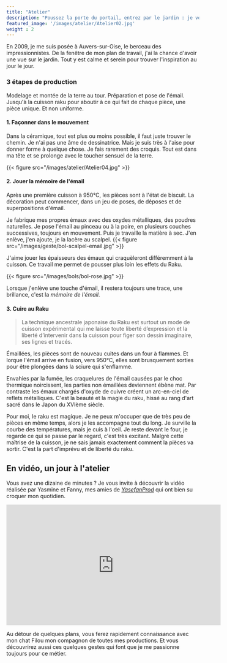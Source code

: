 ```yaml
---
title: "Atelier"
description: "Poussez la porte du portail, entrez par le jardin : je vous fais visiter mes coulisses avec quelques trucs de production."
featured_image: '/images/atelier/Atelier02.jpg'
weight : 2
---
```


En 2009, je me suis posée à Auvers-sur-Oise, le berceau des impressionnistes. De la fenêtre de mon plan de travail, j'ai la chance d'avoir une vue sur le jardin. Tout y est calme et serein pour trouver l'inspiration au jour le jour. 


### 3 étapes de production 
Modelage et montée de la terre au tour. Préparation et pose de l'émail. Jusqu'à la cuisson raku pour aboutir à ce qui fait de chaque pièce, une pièce unique. Et non uniforme.


#### 1. Façonner dans le mouvement 

Dans la céramique, tout est plus ou moins possible, il faut juste trouver le chemin. Je n'ai pas une âme de dessinatrice. Mais je suis très à l'aise pour donner forme à quelque chose. Je fais rarement des croquis. Tout est dans ma tête et se prolonge avec le toucher sensuel de la terre.

{{< figure src="/images/atelier/Atelier04.jpg" >}}

#### 2. Jouer la mémoire de l'émail

Après une première cuisson à 950°C, les pièces sont à l'état de biscuit. La décoration peut commencer, dans un jeu de poses, de déposes et de superpositions d'émail.

Je fabrique mes propres émaux avec des oxydes métalliques, des poudres naturelles. Je pose l'émail au pinceau ou à la poire, en plusieurs couches successives, toujours en mouvement. Puis je travaille la matière à sec. J'en enlève, j'en ajoute, je la lacère au scalpel. 
{{< figure src="/images/geste/bol-scalpel-email.jpg" >}}

J'aime jouer les épaisseurs des émaux qui craquèleront différemment à la cuisson. Ce travail me permet de pousser plus loin les effets du Raku. 

{{< figure src="/images/bols/bol-rose.jpg" >}}

Lorsque j'enlève une touche d'émail, il restera toujours une trace, une brillance, c'est la *mémoire de l'émail*.

#### 3. Cuire au Raku

> La technique ancestrale japonaise du Raku est surtout un mode de cuisson expérimental qui me laisse toute liberté d’expression et la liberté d’intervenir dans la cuisson pour figer son dessin imaginaire, ses lignes et tracés.

Émaillées, les pièces sont de nouveau cuites dans un four à flammes. Et lorque l'émail arrive en fusion, vers 950°C, elles sont brusquement sorties pour être plongées dans la sciure qui s'enflamme.

Envahies par la fumée, les craquelures de l'émail causées par le choc thermique noircissent, les parties non émaillées deviennent ébène mat. Par contraste les émaux chargés d'oxyde de cuivre créent un arc-en-ciel de reflets métalliques. C'est la beauté et la magie du raku, hissé au rang d'art sacré dans le Japon du XVIème siècle. 

Pour moi, le raku est magique. Je ne peux m'occuper que de très peu de pièces en même temps, alors je les accompagne tout du long. Je surville  la courbe des températures, mais je cuis à l'oeil. Je reste devant le four, je regarde ce qui se passe par le regard, c'est très excitant. Malgré cette maîtrise de la cuisson, je ne sais jamais exactement comment la pièces va sortir. C'est la part d'imprévu et de liberté du raku. 

## En vidéo, un jour à l'atelier

Vous avez une dizaine de minutes ? Je vous invite à découvrir la vidéo réalisée par Yasmine et Fanny, mes amies de *[YasefanProd](http://www.yasefanprod.com/)* qui ont bien su croquer mon quotidien. 

<iframe width="560" height="315" src="https://www.youtube.com/embed/Rghv0U_vWk4" frameborder="0" allowfullscreen></iframe>  

Au détour de quelques plans, vous ferez rapidement connaissance avec mon chat Filou mon compagnon de toutes mes productions. Et vous découvrirez aussi ces quelques gestes qui font que je me passionne toujours pour ce métier.


